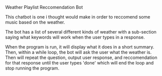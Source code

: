 Weather Playlist Reccomendation Bot

This chatbot is one i thought would make in order to reccomend some music based on the weather. 

The bot has a list of several different kinds of weather with a sub-section saying what keywords will work when the user types in a response.

When the program is run, it will display what it does in a short summary. Then, within a while loop, the bot will ask the user what the weather is. Then will repeat the question, output user response, and reccomendation for that response until the user types 'done' which will end the loop and stop running the program.